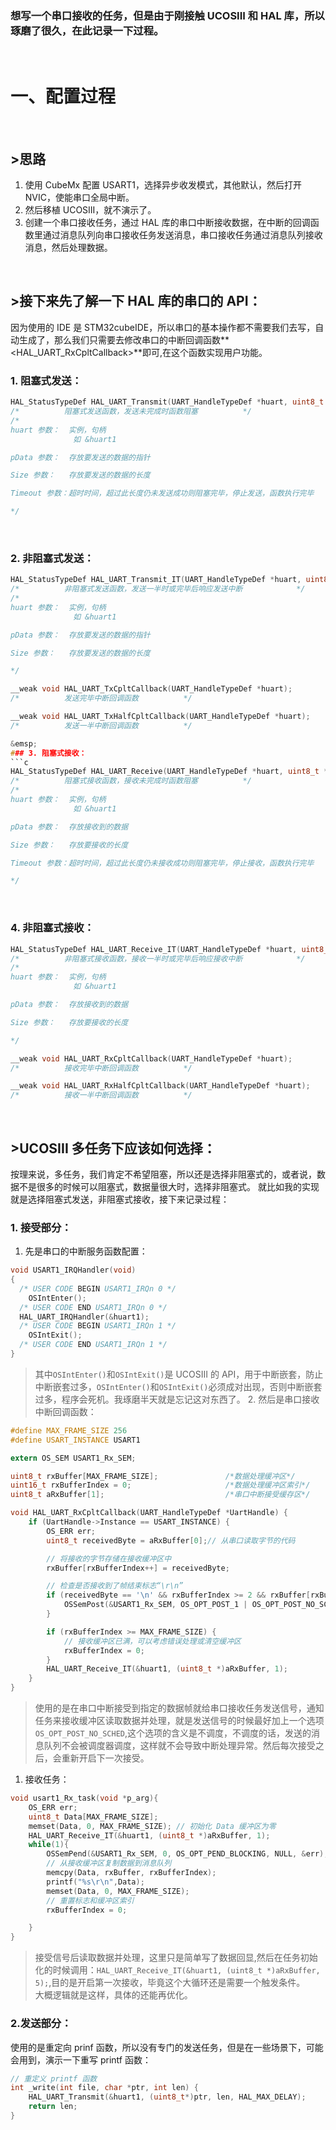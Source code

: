 ### 想写一个串口接收的任务，但是由于刚接触 UCOSIII 和 HAL 库，所以琢磨了很久，在此记录一下过程。

&emsp;

# 一、配置过程

&emsp;

## >思路

1. 使用 CubeMx 配置 USART1，选择异步收发模式，其他默认，然后打开 NVIC，使能串口全局中断。
2. 然后移植 UCOSIII，就不演示了。
3. 创建一个串口接收任务，通过 HAL 库的串口中断接收数据，在中断的回调函数里通过消息队列向串口接收任务发送消息，串口接收任务通过消息队列接收消息，然后处理数据。

&emsp;

## >接下来先了解一下 HAL 库的串口的 API：

因为使用的 IDE 是 STM32cubeIDE，所以串口的基本操作都不需要我们去写，自动生成了，那么我们只需要去修改串口的中断回调函数**<HAL_UART_RxCpltCallback>**即可,在这个函数实现用户功能。

### 1. 阻塞式发送：

```c
HAL_StatusTypeDef HAL_UART_Transmit(UART_HandleTypeDef *huart, uint8_t *pData, uint16_t Size, uint32_t Timeout);
/*			阻塞式发送函数，发送未完成时函数阻塞			*/
/*
huart 参数：  实例，句柄
			  如 &huart1

pData 参数：  存放要发送的数据的指针

Size 参数：   存放要发送的数据的长度

Timeout 参数：超时时间，超过此长度仍未发送成功则阻塞完毕，停止发送，函数执行完毕

*/
```

&emsp;

### 2. 非阻塞式发送：

````c
HAL_StatusTypeDef HAL_UART_Transmit_IT(UART_HandleTypeDef *huart, uint8_t *pData, uint16_t Size);
/*			非阻塞式发送函数，发送一半时或完毕后响应发送中断			*/
/*
huart 参数：  实例，句柄
			  如 &huart1

pData 参数：  存放要发送的数据的指针

Size 参数：   存放要发送的数据的长度

*/

__weak void HAL_UART_TxCpltCallback(UART_HandleTypeDef *huart);
/*			发送完毕中断回调函数			*/

__weak void HAL_UART_TxHalfCpltCallback(UART_HandleTypeDef *huart);
/*			发送一半中断回调函数			*/

&emsp;
### 3. 阻塞式接收：
```c
HAL_StatusTypeDef HAL_UART_Receive(UART_HandleTypeDef *huart, uint8_t *pData, uint16_t Size, uint32_t Timeout);
/*			阻塞式接收函数，接收未完成时函数阻塞			*/
/*
huart 参数：  实例，句柄
			  如 &huart1

pData 参数：  存放接收到的数据

Size 参数：   存放要接收的长度

Timeout 参数：超时时间，超过此长度仍未接收成功则阻塞完毕，停止接收，函数执行完毕

*/
````

&emsp;

### 4. 非阻塞式接收：

```c
HAL_StatusTypeDef HAL_UART_Receive_IT(UART_HandleTypeDef *huart, uint8_t *pData, uint16_t Size);
/*			非阻塞式接收函数，接收一半时或完毕后响应接收中断			*/
/*
huart 参数：  实例，句柄
			  如 &huart1

pData 参数：  存放接收到的数据

Size 参数：   存放要接收的长度

*/

__weak void HAL_UART_RxCpltCallback(UART_HandleTypeDef *huart);
/*			接收完毕中断回调函数			*/

__weak void HAL_UART_RxHalfCpltCallback(UART_HandleTypeDef *huart);
/*			接收一半中断回调函数			*/
```

&emsp;

## >UCOSIII 多任务下应该如何选择：

按理来说，多任务，我们肯定不希望阻塞，所以还是选择非阻塞式的，或者说，数据不是很多的时候可以阻塞式，数据量很大时，选择非阻塞式。
就比如我的实现就是选择阻塞式发送，非阻塞式接收，接下来记录过程：

### 1. 接受部分：

1. 先是串口的中断服务函数配置：

```c
void USART1_IRQHandler(void)
{
  /* USER CODE BEGIN USART1_IRQn 0 */
	OSIntEnter();
  /* USER CODE END USART1_IRQn 0 */
  HAL_UART_IRQHandler(&huart1);
  /* USER CODE BEGIN USART1_IRQn 1 */
  	OSIntExit();
  /* USER CODE END USART1_IRQn 1 */
}
```

> 其中`OSIntEnter()`和`OSIntExit()`是 UCOSIII 的 API，用于中断嵌套，防止中断嵌套过多，`OSIntEnter()`和`OSIntExit()`必须成对出现，否则中断嵌套过多，程序会死机。我琢磨半天就是忘记这对东西了。 2. 然后是串口接收中断回调函数：

```c
#define MAX_FRAME_SIZE 256
#define USART_INSTANCE USART1

extern OS_SEM USART1_Rx_SEM;

uint8_t rxBuffer[MAX_FRAME_SIZE];				/*数据处理缓冲区*/
uint16_t rxBufferIndex = 0;						/*数据处理缓冲区索引*/
uint8_t aRxBuffer[1];							/*串口中断接受缓存区*/

void HAL_UART_RxCpltCallback(UART_HandleTypeDef *UartHandle) {
    if (UartHandle->Instance == USART_INSTANCE) {
    	OS_ERR err;
        uint8_t receivedByte = aRxBuffer[0];// 从串口读取字节的代码

        // 将接收的字节存储在接收缓冲区中
        rxBuffer[rxBufferIndex++] = receivedByte;

        // 检查是否接收到了帧结束标志“\r\n”
        if (receivedByte == '\n' && rxBufferIndex >= 2 && rxBuffer[rxBufferIndex - 2] == '\r') {
        	OSSemPost(&USART1_Rx_SEM, OS_OPT_POST_1 | OS_OPT_POST_NO_SCHED, &err);
        }

        if (rxBufferIndex >= MAX_FRAME_SIZE) {
            // 接收缓冲区已满，可以考虑错误处理或清空缓冲区
            rxBufferIndex = 0;
        }
        HAL_UART_Receive_IT(&huart1, (uint8_t *)aRxBuffer, 1);
    }
}
```

> 使用的是在串口中断接受到指定的数据帧就给串口接收任务发送信号，通知任务来接收缓冲区读取数据并处理，就是发送信号的时候最好加上一个选项`OS_OPT_POST_NO_SCHED`,这个选项的含义是不调度，不调度的话，发送的消息队列不会被调度器调度，这样就不会导致中断处理异常。然后每次接受之后，会重新开启下一次接受。

1. 接收任务：

```c
void usart1_Rx_task(void *p_arg){
	OS_ERR err;
	uint8_t Data[MAX_FRAME_SIZE];
	memset(Data, 0, MAX_FRAME_SIZE); // 初始化 Data 缓冲区为零
	HAL_UART_Receive_IT(&huart1, (uint8_t *)aRxBuffer, 1);
	while(1){
		OSSemPend(&USART1_Rx_SEM, 0, OS_OPT_PEND_BLOCKING, NULL, &err);
		// 从接收缓冲区复制数据到消息队列
		memcpy(Data, rxBuffer, rxBufferIndex);
		printf("%s\r\n",Data);
		memset(Data, 0, MAX_FRAME_SIZE);
		// 重置标志和缓冲区索引
		rxBufferIndex = 0;

	}
}
```

> 接受信号后读取数据并处理，这里只是简单写了数据回显,然后在任务初始化的时候调用：`HAL_UART_Receive_IT(&huart1, (uint8_t *)aRxBuffer, 5);`,目的是开启第一次接收，毕竟这个大循环还是需要一个触发条件。  
> 大概逻辑就是这样，具体的还能再优化。
> &emsp;

### 2.发送部分：

使用的是重定向 prinf 函数，所以没有专门的发送任务，但是在一些场景下，可能会用到，演示一下重写 printf 函数：

```c
// 重定义 printf 函数
int _write(int file, char *ptr, int len) {
    HAL_UART_Transmit(&huart1, (uint8_t*)ptr, len, HAL_MAX_DELAY);
    return len;
}
```
